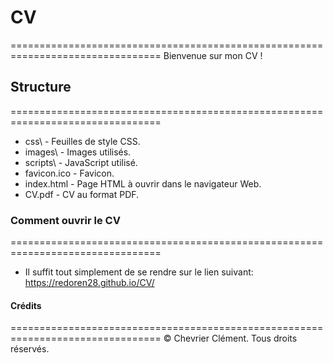 # CV
================================================================================
Bienvenue sur mon CV !

## Structure
================================================================================
- css\              - Feuilles de style CSS.
- images\           - Images utilisés.
- scripts\          - JavaScript utilisé.
- favicon.ico       - Favicon.
- index.html        - Page HTML à ouvrir dans le navigateur Web.
- CV.pdf            - CV au format PDF.

### Comment ouvrir le CV
================================================================================
- Il suffit tout simplement de se rendre sur le lien suivant: https://redoren28.github.io/CV/

#### Crédits
================================================================================
© Chevrier Clément. Tous droits réservés.
